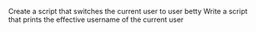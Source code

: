 Create a script that switches the current user to user betty
Write a script that prints the effective username of the current user
